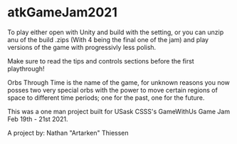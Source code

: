 # atkGameJam2021

To play either open with Unity and build with the setting, or you can unzip anu of the build .zips (With 4 being the final one of the jam) and play versions of the game
with progressivly less polish.

Make sure to read the tips and controls sections before the first playthrough!

Orbs Through Time is the name of the game, for unknown reasons you now posses two very special orbs with the power to move certain regions of space to different time
periods; one for the past, one for the future.

This was a one man project built for USask CSSS's GameWithUs Game Jam Feb 19th - 21st 2021.

A project by: Nathan "Artarken" Thiessen

